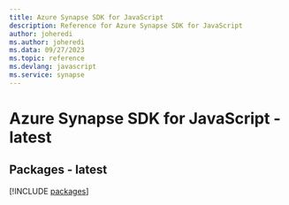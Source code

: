 ```yaml
---
title: Azure Synapse SDK for JavaScript
description: Reference for Azure Synapse SDK for JavaScript
author: joheredi
ms.author: joheredi
ms.data: 09/27/2023
ms.topic: reference
ms.devlang: javascript
ms.service: synapse
---
```

# Azure Synapse SDK for JavaScript - latest
## Packages - latest
[!INCLUDE [packages](synapse-index.md)]